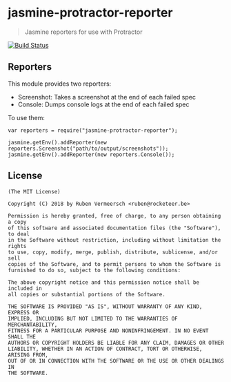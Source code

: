 # jasmine-protractor-reporter

> Jasmine reporters for use with Protractor

[![Build Status](https://travis-ci.org/rubenv/jasmine-protractor-reporter.png?branch=master)](https://travis-ci.org/rubenv/jasmine-protractor-reporter)

## Reporters

This module provides two reporters:

* Screenshot: Takes a screenshot at the end of each failed spec
* Console: Dumps console logs at the end of each failed spec

To use them:

```
var reporters = require("jasmine-protractor-reporter");

jasmine.getEnv().addReporter(new reporters.Screenshot("path/to/output/screenshots"));
jasmine.getEnv().addReporter(new reporters.Console());
```

## License 

    (The MIT License)

    Copyright (C) 2018 by Ruben Vermeersch <ruben@rocketeer.be>

    Permission is hereby granted, free of charge, to any person obtaining a copy
    of this software and associated documentation files (the "Software"), to deal
    in the Software without restriction, including without limitation the rights
    to use, copy, modify, merge, publish, distribute, sublicense, and/or sell
    copies of the Software, and to permit persons to whom the Software is
    furnished to do so, subject to the following conditions:

    The above copyright notice and this permission notice shall be included in
    all copies or substantial portions of the Software.

    THE SOFTWARE IS PROVIDED "AS IS", WITHOUT WARRANTY OF ANY KIND, EXPRESS OR
    IMPLIED, INCLUDING BUT NOT LIMITED TO THE WARRANTIES OF MERCHANTABILITY,
    FITNESS FOR A PARTICULAR PURPOSE AND NONINFRINGEMENT. IN NO EVENT SHALL THE
    AUTHORS OR COPYRIGHT HOLDERS BE LIABLE FOR ANY CLAIM, DAMAGES OR OTHER
    LIABILITY, WHETHER IN AN ACTION OF CONTRACT, TORT OR OTHERWISE, ARISING FROM,
    OUT OF OR IN CONNECTION WITH THE SOFTWARE OR THE USE OR OTHER DEALINGS IN
    THE SOFTWARE.
